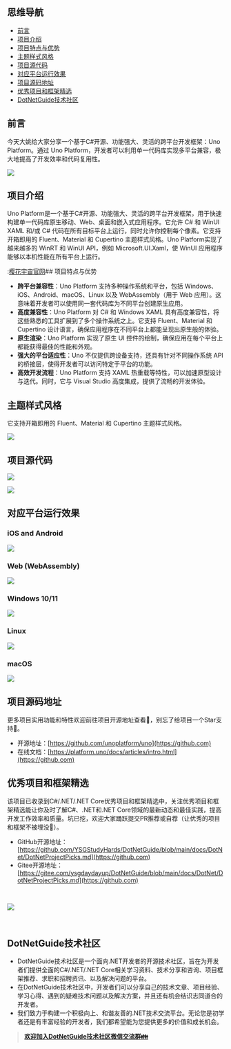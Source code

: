 ## 思维导航

* [前言](https://github.com)
* [项目介绍](https://github.com)
* [项目特点与优势](https://github.com)
* [主题样式风格](https://github.com)
* [项目源代码](https://github.com)
* [对应平台运行效果](https://github.com)
* [项目源码地址](https://github.com)
* [优秀项目和框架精选](https://github.com)
* [DotNetGuide技术社区](https://github.com)

## 前言


今天大姚给大家分享一个基于C\#开源、功能强大、灵活的跨平台开发框架：Uno Platform。通过 Uno Platform，开发者可以利用单一代码库实现多平台兼容，极大地提高了开发效率和代码复用性。


![](https://img2024.cnblogs.com/blog/1336199/202411/1336199-20241114210128629-1642912144.png)


## 项目介绍


Uno Platform是一个基于C\#开源、功能强大、灵活的跨平台开发框架，用于快速构建单一代码库原生移动、Web、桌面和嵌入式应用程序。它允许 C\# 和 WinUI XAML 和/或 C\# 代码在所有目标平台上运行，同时允许你控制每个像素。它支持开箱即用的 Fluent、Material 和 Cupertino 主题样式风格。Uno Platform实现了越来越多的 WinRT 和 WinUI API，例如 Microsoft.UI.Xaml，使 WinUI 应用程序能够以本机性能在所有平台上运行。


:[樱花宇宙官网](https://yzygzn.com)## 项目特点与优势


* **跨平台兼容性**：Uno Platform 支持多种操作系统和平台，包括 Windows、iOS、Android、macOS、Linux 以及 WebAssembly（用于 Web 应用）。这意味着开发者可以使用同一套代码库为不同平台创建原生应用。
* **高度兼容性**：Uno Platform 对 C\# 和 Windows XAML 具有高度兼容性，将这些熟悉的工具扩展到了多个操作系统之上。它支持 Fluent、Material 和 Cupertino 设计语言，确保应用程序在不同平台上都能呈现出原生般的体验。
* **原生渲染**：Uno Platform 实现了原生 UI 控件的绘制，确保应用在每个平台上都能获得最佳的性能和外观。
* **强大的平台适应性**：Uno 不仅提供跨设备支持，还具有针对不同操作系统 API 的桥接层，使得开发者可以访问特定于平台的功能。
* **高效开发流程**：Uno Platform 支持 XAML 热重载等特性，可以加速原型设计与迭代。同时，它与 Visual Studio 高度集成，提供了流畅的开发体验。


## 主题样式风格


它支持开箱即用的 Fluent、Material 和 Cupertino 主题样式风格。


![](https://img2024.cnblogs.com/blog/1336199/202411/1336199-20241114205243735-232139322.png)


## 项目源代码


![](https://img2024.cnblogs.com/blog/1336199/202411/1336199-20241114205256412-389116987.png)


![](https://img2024.cnblogs.com/blog/1336199/202411/1336199-20241114205301418-1359769057.png)


## 对应平台运行效果


### iOS and Android


![](https://img2024.cnblogs.com/blog/1336199/202411/1336199-20241114205314301-1849598043.png)


### Web (WebAssembly)


![](https://img2024.cnblogs.com/blog/1336199/202411/1336199-20241114205333459-113020791.png)


### Windows 10/11


![](https://img2024.cnblogs.com/blog/1336199/202411/1336199-20241114205351583-190194148.png)


### Linux


![](https://img2024.cnblogs.com/blog/1336199/202411/1336199-20241114205745593-1686265288.png)


### macOS


![](https://img2024.cnblogs.com/blog/1336199/202411/1336199-20241114205910064-125190748.png)


## 项目源码地址


更多项目实用功能和特性欢迎前往项目开源地址查看👀，别忘了给项目一个Star支持💖。


* 开源地址：[https://github.com/unoplatform/uno](https://github.com)
* 在线文档：[https://platform.uno/docs/articles/intro.html](https://github.com)


## 优秀项目和框架精选


该项目已收录到C\#/.NET/.NET Core优秀项目和框架精选中，关注优秀项目和框架精选能让你及时了解C\#、.NET和.NET Core领域的最新动态和最佳实践，提高开发工作效率和质量。坑已挖，欢迎大家踊跃提交PR推荐或自荐（让优秀的项目和框架不被埋没🤞）。


* GitHub开源地址：[https://github.com/YSGStudyHards/DotNetGuide/blob/main/docs/DotNet/DotNetProjectPicks.md](https://github.com)
* Gitee开源地址：[https://gitee.com/ysgdaydayup/DotNetGuide/blob/main/docs/DotNet/DotNetProjectPicks.md](https://github.com)


 


![](https://img2024.cnblogs.com/blog/1336199/202411/1336199-20241114210956749-1850102055.png)


 


## DotNetGuide技术社区


* DotNetGuide技术社区是一个面向.NET开发者的开源技术社区，旨在为开发者们提供全面的C\#/.NET/.NET Core相关学习资料、技术分享和咨询、项目框架推荐、求职和招聘资讯、以及解决问题的平台。
* 在DotNetGuide技术社区中，开发者们可以分享自己的技术文章、项目经验、学习心得、遇到的疑难技术问题以及解决方案，并且还有机会结识志同道合的开发者。
* 我们致力于构建一个积极向上、和谐友善的.NET技术交流平台。无论您是初学者还是有丰富经验的开发者，我们都希望能为您提供更多的价值和成长机会。



> [**欢迎加入DotNetGuide技术社区微信交流群👪**](https://github.com)


